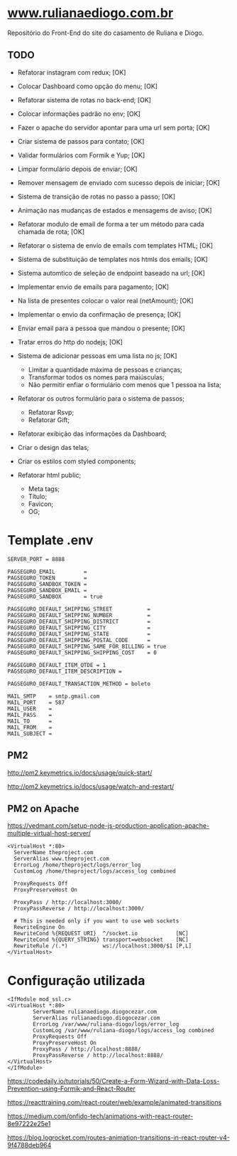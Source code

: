 # www.rulianaediogo.com.br
Repositório do Front-End do site do casamento de Ruliana e Diogo.

## TODO

* Refatorar instagram com redux; [OK]
* Colocar Dashboard como opção do menu; [OK]
* Refatorar sistema de rotas no back-end; [OK]
* Colocar informações padrão no env; [OK]
* Fazer o apache do servidor apontar para uma url sem porta; [OK]
* Criar sistema de passos para contato; [OK]
* Validar formulários com Formik e Yup; [OK]
* Limpar formulário depois de enviar; [OK]
* Remover mensagem de enviado com sucesso depois de iniciar; [OK]
* Sistema de transição de rotas no passo a passo; [OK]
* Animação nas mudanças de estados e mensagems de aviso; [OK]
* Refatorar modulo de email de forma a ter um método para cada chamada de rota; [OK]
* Refatorar o sistema de envio de emails com templates HTML; [OK]
* Sistema de substituição de templates nos htmls dos emails; [OK]
* Sistema automtico de seleção de endpoint baseado na url; [OK]
* Implementar envio de emails para pagamento; [OK]
* Na lista de presentes colocar o valor real (netAmount); [OK]
* Implementar o envio da confirmação de presença; [OK]
* Enviar email para a pessoa que mandou o presente; [OK]
* Tratar erros do http do nodejs; [OK]
* Sistema de adicionar pessoas em uma lista no js; [OK]
	* Limitar a quantidade máxima de pessoas e crianças;
	* Transformar todos os nomes para maiúsculas;
	* Não permitir enfiar o formulário com menos que 1 pessoa na lista;

* Refatorar os outros formulário para o sistema de passos;
	* Refatorar Rsvp;
	* Refatorar Gift;

* Refatorar exibição das informações da Dashboard;

* Criar o design das telas;
* Criar os estilos com styled components;
* Refatorar html public;
	* Meta tags;
	* Título;
	* Favicon;
	* OG;

# Template .env

```
SERVER_PORT = 8888

PAGSEGURO_EMAIL         =
PAGSEGURO_TOKEN         =
PAGSEGURO_SANDBOX_TOKEN =
PAGSEGURO_SANDBOX_EMAIL =
PAGSEGURO_SANDBOX       = true

PAGSEGURO_DEFAULT_SHIPPING_STREET           =
PAGSEGURO_DEFAULT_SHIPPING_NUMBER           =
PAGSEGURO_DEFAULT_SHIPPING_DISTRICT         =
PAGSEGURO_DEFAULT_SHIPPING_CITY             =
PAGSEGURO_DEFAULT_SHIPPING_STATE            =
PAGSEGURO_DEFAULT_SHIPPING_POSTAL_CODE      =
PAGSEGURO_DEFAULT_SHIPPING_SAME_FOR_BILLING = true
PAGSEGURO_DEFAULT_SHIPPING_SHIPPING_COST    = 0

PAGSEGURO_DEFAULT_ITEM_QTDE = 1
PAGSEGURO_DEFAULT_ITEM_DESCRIPTION =

PAGSEGURO_DEFAULT_TRANSACTION_METHOD = boleto

MAIL_SMTP    = smtp.gmail.com
MAIL_PORT    = 587
MAIL_USER    =
MAIL_PASS    =
MAIL_TO      =
MAIL_FROM    =
MAIL_SUBJECT =

```

## PM2

http://pm2.keymetrics.io/docs/usage/quick-start/

http://pm2.keymetrics.io/docs/usage/watch-and-restart/

## PM2 on Apache

https://vedmant.com/setup-node-js-production-application-apache-multiple-virtual-host-server/

```
<VirtualHost *:80>
  ServerName theproject.com
  ServerAlias www.theproject.com
  ErrorLog /home/theproject/logs/error_log
  CustomLog /home/theproject/logs/access_log combined

  ProxyRequests Off
  ProxyPreserveHost On

  ProxyPass / http://localhost:3000/
  ProxyPassReverse / http://localhost:3000/

  # This is needed only if you want to use web sockets
  RewriteEngine On
  RewriteCond %{REQUEST_URI}  ^/socket.io            [NC]
  RewriteCond %{QUERY_STRING} transport=websocket    [NC]
  RewriteRule /(.*)           ws://localhost:3000/$1 [P,L]
</VirtualHost>
```

# Configuração utilizada

```
<IfModule mod_ssl.c>
<VirtualHost *:80>
        ServerName rulianaediogo.diogocezar.com
        ServerAlias rulianaediogo.diogocezar.com
        ErrorLog /var/www/ruliana-diogo/logs/error_log
        CustomLog /var/www/ruliana-diogo/logs/access_log combined
        ProxyRequests Off
        ProxyPreserveHost On
        ProxyPass / http://localhost:8888/
        ProxyPassReverse / http://localhost:8888/
</VirtualHost>
</IfModule>
```

https://codedaily.io/tutorials/50/Create-a-Form-Wizard-with-Data-Loss-Prevention-using-Formik-and-React-Router

https://reacttraining.com/react-router/web/example/animated-transitions

https://medium.com/onfido-tech/animations-with-react-router-8e97222e25e1

https://blog.logrocket.com/routes-animation-transitions-in-react-router-v4-9f4788deb964
